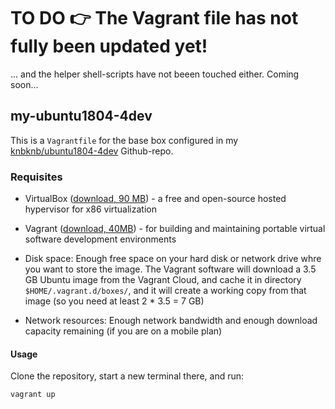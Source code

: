 # TO DO :point_right:  The Vagrant file has not fully been updated yet!

... and the helper shell-scripts have not beeen touched either. Coming soon...

## my-ubuntu1804-4dev

This is a `Vagrantfile` for the base box configured in my [knbknb/ubuntu1804-4dev](https://github.com/knbknb/ubuntu1804-4dev) Github-repo.

### Requisites

- VirtualBox ([download, 90 MB](https://www.virtualbox.org/wiki/Downloads)) - a free and open-source hosted hypervisor for x86 virtualization
- Vagrant ([download, 40MB](https://www.vagrantup.com/downloads.html)) - for building and maintaining portable virtual software development environments

- Disk space: Enough free space on your hard disk or network drive whre you want to store the image. The Vagrant software will download a 3.5 GB Ubuntu image from the Vagrant Cloud, and cache it in directory `$HOME/.vagrant.d/boxes/`, and it will create a working copy from that image (so you need at least 2 * 3.5 = 7 GB)
- Network resources: Enough network bandwidth and enough download capacity remaining (if you are on a mobile plan)

#### Usage

Clone the repository, start a new terminal there, and run:

```sh
vagrant up
```
